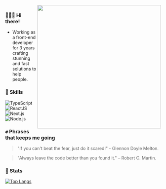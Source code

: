 <img align="right" width="400" src="./Javascript_Isometric.png">

### 🙋🏻‍♂️ Hi there!
 - Working as a front-end developer for 3 years crafting stunning and fast solutions to help people.

### 🚀 Skills
![TypeScript](https://img.shields.io/badge/TypeScript-007ACC?style=for-the-badge&logo=typescript&logoColor=white)
![ReactJS](https://img.shields.io/badge/React-20232A?style=for-the-badge&logo=react&logoColor=61DAFB)
![Next.js](https://img.shields.io/badge/next.js-000000?style=for-the-badge&logo=next.js&logoColor=white)
![Node.js](https://img.shields.io/badge/Node.js-43853D?style=for-the-badge&logo=node.js&logoColor=white)

### ✊ Phrases that keeps me going
> "If you can't beat the fear, just do it scared!" - Glennon Doyle Melton.

> "Always leave the code better than you found it." – Robert C. Martin.

### 🌟 Stats
[![Top Langs](https://github-readme-stats.vercel.app/api/top-langs/?username=jvzaniolo&theme=ayu-mirage&layout=compact)](https://github.com/anuraghazra/github-readme-stats)
